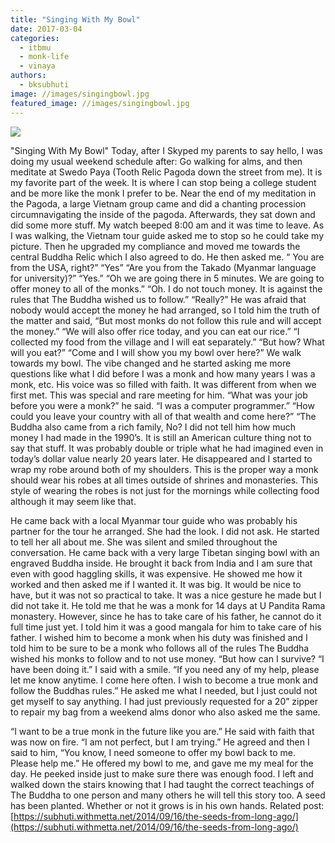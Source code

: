 ```yaml
---
title: "Singing With My Bowl"
date: 2017-03-04
categories: 
  - itbmu
  - monk-life
  - vinaya
authors: 
  - bksubhuti
image: //images/singingbowl.jpg
featured_image: //images/singingbowl.jpg
---
```


[![](/images/singingbowl.jpg)](https://subhuti.withmetta.net/wp-content/uploads/2017/03/singingbowl.jpg)

"Singing With My Bowl" Today, after I Skyped my parents to say hello, I was doing my usual weekend schedule after: Go walking for alms, and then meditate at Swedo Paya (Tooth Relic Pagoda down the street from me). It is my favorite part of the week. It is where I can stop being a college student and be more like the monk I prefer to be. Near the end of my meditation in the Pagoda, a large Vietnam group came and did a chanting procession circumnavigating the inside of the pagoda. Afterwards, they sat down and did some more stuff. My watch beeped 8:00 am and it was time to leave. As I was walking, the Vietnam tour guide asked me to stop so he could take my picture. Then he upgraded my compliance and moved me towards the central Buddha Relic which I also agreed to do. He then asked me. “ You are from the USA, right?” “Yes” “Are you from the Takado (Myanmar language for university)?” “Yes.” “Oh we are going there in 5 minutes. We are going to offer money to all of the monks.” “Oh. I do not touch money. It is against the rules that The Buddha wished us to follow.” “Really?” He was afraid that nobody would accept the money he had arranged, so I told him the truth of the matter and said, “But most monks do not follow this rule and will accept the money.” “We will also offer rice today, and you can eat our rice.” “I collected my food from the village and I will eat separately.” “But how? What will you eat?” “Come and I will show you my bowl over here?” We walk towards my bowl. The vibe changed and he started asking me more questions like what I did before I was a monk and how many years I was a monk, etc. His voice was so filled with faith. It was different from when we first met. This was special and rare meeting for him. “What was your job before you were a monk?” he said. “I was a computer programmer.” “How could you leave your country with all of that wealth and come here?” “The Buddha also came from a rich family, No? I did not tell him how much money I had made in the 1990’s. It is still an American culture thing not to say that stuff. It was probably double or triple what he had imagined even in today’s dollar value nearly 20 years later. He disappeared and I started to wrap my robe around both of my shoulders. This is the proper way a monk should wear his robes at all times outside of shrines and monasteries. This style of wearing the robes is not just for the mornings while collecting food although it may seem like that.

He came back with a local Myanmar tour guide who was probably his partner for the tour he arranged. She had the look. I did not ask. He started to tell her all about me. She was silent and smiled throughout the conversation. He came back with a very large Tibetan singing bowl with an engraved Buddha inside. He brought it back from India and I am sure that even with good haggling skills, it was expensive. He showed me how it worked and then asked me if I wanted it. It was big. It would be nice to have, but it was not so practical to take. It was a nice gesture he made but I did not take it. He told me that he was a monk for 14 days at U Pandita Rama monastery. However, since he has to take care of his father, he cannot do it full time just yet. I told him it was a good mangala for him to take care of his father. I wished him to become a monk when his duty was finished and I told him to be sure to be a monk who follows all of the rules The Buddha wished his monks to follow and to not use money. “But how can I survive? “I have been doing it.” I said with a smile. “If you need any of my help, please let me know anytime. I come here often. I wish to become a true monk and follow the Buddhas rules.” He asked me what I needed, but I just could not get myself to say anything. I had just previously requested for a 20” zipper to repair my bag from a weekend alms donor who also asked me the same.

“I want to be a true monk in the future like you are.” He said with faith that was now on fire. “I am not perfect, but I am trying.” He agreed and then I said to him, “You know, I need someone to offer my bowl back to me. Please help me.” He offered my bowl to me, and gave me my meal for the day. He peeked inside just to make sure there was enough food. I left and walked down the stairs knowing that I had taught the correct teachings of The Buddha to one person and many others he will tell this story too. A seed has been planted. Whether or not it grows is in his own hands. Related post: [https://subhuti.withmetta.net/2014/09/16/the-seeds-from-long-ago/](https://subhuti.withmetta.net/2014/09/16/the-seeds-from-long-ago/)